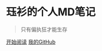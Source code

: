 [comment]: <> (![logo]&#40;_media/img.svg&#41;)

# 珏衫的个人MD笔记

> 只有偏执狂才能生存


[开始阅读](README.md)
[我的GitHub](https://github.com/Liuzilin-JS/docsify-notes)